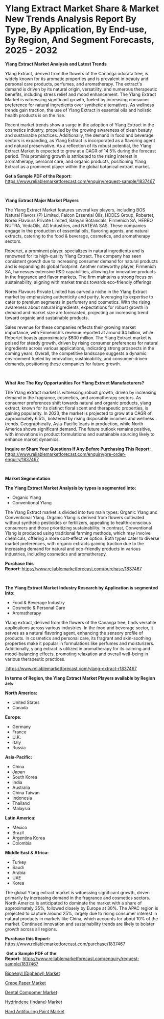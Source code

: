 <p><h1>Ylang Extract Market Share & Market New Trends Analysis Report By Type, By Application, By End-use, By Region, And Segment Forecasts, 2025 - 2032</h1></p><p><strong>Ylang Extract Market Analysis and Latest Trends</strong></p>
<p><p>Ylang Extract, derived from the flowers of the Cananga odorata tree, is widely known for its aromatic properties and is prevalent in beauty and personal care products, perfumes, and aromatherapy. The extract's demand is driven by its natural origin, versatility, and numerous therapeutic benefits, including stress relief and mood enhancement. The Ylang Extract Market is witnessing significant growth, fueled by increasing consumer preference for natural ingredients over synthetic alternatives. As wellness trends gain traction, the use of Ylang Extract in essential oils and holistic health products is on the rise.</p><p>Recent market trends show a surge in the adoption of Ylang Extract in the cosmetics industry, propelled by the growing awareness of clean beauty and sustainable practices. Additionally, the demand in food and beverage sectors is expanding, as Ylang Extract is incorporated as a flavoring agent and natural preservative. As a reflection of its robust potential, the Ylang Extract Market is expected to grow at a CAGR of 14.5% during the forecast period. This promising growth is attributed to the rising interest in aromatherapy, personal care, and organic products, positioning Ylang Extract as a prominent player within the global botanical extract market.</p></p>
<p><strong>Get a Sample PDF of the Report:&nbsp;</strong> <a href="https://www.reliablemarketforecast.com/enquiry/request-sample/1837467?utm_campaign=1875&utm_medium=2&utm_source=Github&utm_content=ia&utm_term=03022025&utm_id=ylang-extract">https://www.reliablemarketforecast.com/enquiry/request-sample/1837467</a></p>
<p>&nbsp;</p>
<p><strong>Ylang Extract Major Market Players</strong></p>
<p><p>The Ylang Extract Market features several key players, including BOS Natural Flavors (P) Limited, Falcon Essential Oils, HDDES Group, Robertet, Norex Flavours Private Limited, Banyan Botanicals, Firmenich SA, HERBO NUTRA, VedaOils, AG Industries, and NATEVA SAS. These companies engage in the production of essential oils, flavoring agents, and natural extracts, catering to the food & beverage, cosmetics, and aromatherapy sectors.</p><p>Robertet, a prominent player, specializes in natural ingredients and is renowned for its high-quality Ylang Extract. The company has seen consistent growth due to increasing consumer demand for natural products and is expanding its global footprint. Another noteworthy player, Firmenich SA, harnesses extensive R&D capabilities, allowing for innovative products in the fragrance and flavor markets. The firm maintains a strong focus on sustainability, aligning with market trends towards eco-friendly offerings.</p><p>Norex Flavours Private Limited has carved a niche in the Ylang Extract market by emphasizing authenticity and purity, leveraging its expertise to cater to premium segments in perfumery and cosmetics. With the rising awareness about natural ingredients, expectations for robust growth in demand and market size are forecasted, projecting an increasing trend toward organic and sustainable products.</p><p>Sales revenue for these companies reflects their growing market importance, with Firmenich's revenue reported at around $4 billion, while Robertet boasts approximately $600 million. The Ylang Extract market is poised for steady growth, driven by rising consumer preferences for natural ingredients across various applications, indicating strong prospects in the coming years. Overall, the competitive landscape suggests a dynamic environment fueled by innovation, sustainability, and consumer-driven demands, positioning these companies for future growth.</p></p>
<p>&nbsp;</p>
<p><strong>What Are The Key Opportunities For Ylang Extract Manufacturers?</strong></p>
<p><p>The Ylang extract market is witnessing robust growth, driven by increasing demand in the fragrance, cosmetics, and aromatherapy sectors. As consumer preferences shift towards natural and organic products, ylang extract, known for its distinct floral scent and therapeutic properties, is gaining popularity. In 2023, the market is projected to grow at a CAGR of approximately 6.5%, bolstered by rising disposable incomes and wellness trends. Geographically, Asia-Pacific leads in production, while North America shows significant demand. The future outlook remains positive, with innovations in product formulations and sustainable sourcing likely to enhance market dynamics.</p></p>
<p><strong>Inquire or Share Your Questions If Any Before Purchasing This Report:</strong> <a href="https://www.reliablemarketforecast.com/enquiry/pre-order-enquiry/1837467?utm_campaign=1875&utm_medium=2&utm_source=Github&utm_content=ia&utm_term=03022025&utm_id=ylang-extract">https://www.reliablemarketforecast.com/enquiry/pre-order-enquiry/1837467</a></p>
<p>&nbsp;</p>
<p><strong>Market Segmentation</strong></p>
<p><strong>The Ylang Extract Market Analysis by types is segmented into:</strong></p>
<p><ul><li>Organic Ylang</li><li>Conventional Ylang</li></ul></p>
<p><p>The Ylang Extract market is divided into two main types: Organic Ylang and Conventional Ylang. Organic Ylang is derived from flowers cultivated without synthetic pesticides or fertilizers, appealing to health-conscious consumers and those prioritizing sustainability. In contrast, Conventional Ylang is produced using traditional farming methods, which may involve chemicals, offering a more cost-effective option. Both types cater to diverse market preferences, with organic extracts gaining traction due to the increasing demand for natural and eco-friendly products in various industries, including cosmetics and aromatherapy.</p></p>
<p><strong>Purchase this Report:&nbsp;</strong><a href="https://www.reliablemarketforecast.com/purchase/1837467?utm_campaign=1875&utm_medium=2&utm_source=Github&utm_content=ia&utm_term=03022025&utm_id=ylang-extract">https://www.reliablemarketforecast.com/purchase/1837467</a></p>
<p>&nbsp;</p>
<p><strong>The Ylang Extract Market Industry Research by Application is segmented into:</strong></p>
<p><ul><li>Food & Beverage Industry</li><li>Cosmetic & Personal Care</li><li>Aromatherapy</li></ul></p>
<p><p>Ylang extract, derived from the flowers of the Cananga tree, finds versatile applications across various industries. In the food and beverage sector, it serves as a natural flavoring agent, enhancing the sensory profile of products. In cosmetics and personal care, its fragrant and skin-soothing properties make it popular in formulations like perfumes and moisturizers. Additionally, ylang extract is utilized in aromatherapy for its calming and mood-balancing effects, promoting relaxation and overall well-being in various therapeutic practices.</p></p>
<p><a href="https://www.reliablemarketforecast.com/ylang-extract-r1837467?utm_campaign=1875&utm_medium=2&utm_source=Github&utm_content=ia&utm_term=03022025&utm_id=ylang-extract">&nbsp;https://www.reliablemarketforecast.com/ylang-extract-r1837467</a></p>
<p><strong>In terms of Region, the Ylang Extract Market Players available by Region are:</strong></p>
<p>
    <p> <strong> North America: </strong>
        <ul>
            <li>United States</li>
            <li>Canada</li>
        </ul>
        </p> 
    <p> <strong> Europe: </strong>
        <ul>
            <li>Germany</li>
            <li>France</li>
            <li>U.K.</li>
            <li>Italy</li>
            <li>Russia</li>
        </ul>
        </p> 
    <p> <strong> Asia-Pacific: </strong>
        <ul>
            <li>China</li>
            <li>Japan</li>
            <li>South Korea</li>
            <li>India</li>
            <li>Australia</li>
            <li>China Taiwan</li>
            <li>Indonesia</li>
            <li>Thailand</li>
            <li>Malaysia</li>
        </ul>
        </p> 
    <p> <strong> Latin America: </strong>
        <ul>
            <li>Mexico</li>
            <li>Brazil</li>
            <li>Argentina Korea</li>
            <li>Colombia</li>
        </ul>
        </p> 
    <p> <strong> Middle East & Africa: </strong>
        <ul>
            <li>Turkey</li>
            <li>Saudi</li>
            <li>Arabia</li>
            <li>UAE</li>
            <li>Korea</li>
        </ul>
    </p>
    </p>
<p><p>The global Ylang extract market is witnessing significant growth, driven primarily by increasing demand in the fragrance and cosmetics sectors. North America is anticipated to dominate the market with a share of approximately 35%, followed closely by Europe at 30%. The APAC region is projected to capture around 25%, largely due to rising consumer interest in natural products in markets like China, which accounts for about 10% of the market. Continued innovation and sustainability trends are likely to bolster growth across all regions.</p></p>
<p><strong>Purchase this Report: </strong><a href="https://www.reliablemarketforecast.com/purchase/1837467?utm_campaign=1875&utm_medium=2&utm_source=Github&utm_content=ia&utm_term=03022025&utm_id=ylang-extract">https://www.reliablemarketforecast.com/purchase/1837467</a></p>
<p>&nbsp;<strong>Get a Sample PDF of the Report:&nbsp;&nbsp;</strong><a href="https://www.reliablemarketforecast.com/enquiry/request-sample/1837467?utm_campaign=1875&utm_medium=2&utm_source=Github&utm_content=ia&utm_term=03022025&utm_id=ylang-extract">https://www.reliablemarketforecast.com/enquiry/request-sample/1837467</a></p>
<p><strong></strong></p>
<p><p><a href="https://github.com/briandahm87/Market-Research-Report-List-1/blob/main/biphenyl-diphenyl-market.md?utm_campaign=1875&utm_medium=2&utm_source=Github&utm_content=ia&utm_term=03022025&utm_id=ylang-extract">Biphenyl (Diphenyl) Market</a></p><p><a href="https://www.linkedin.com/pulse/competitive-analysis-crepe-paper-market-from-2025-2032-55-cagr-zaqqf?utm_campaign=1875&utm_medium=2&utm_source=Github&utm_content=ia&utm_term=03022025&utm_id=ylang-extract">Crepe Paper Market</a></p><p><a href="https://www.linkedin.com/pulse/dental-compomer-market-analysis-report-2025-2032-macro-microeconomic-wrjyf?utm_campaign=1875&utm_medium=2&utm_source=Github&utm_content=ia&utm_term=03022025&utm_id=ylang-extract">Dental Compomer Market</a></p><p><a href="https://github.com/popupioo/Market-Research-Report-List-1/blob/main/hydrindene-indane-market.md?utm_campaign=1875&utm_medium=2&utm_source=Github&utm_content=ia&utm_term=03022025&utm_id=ylang-extract">Hydrindene (Indane) Market</a></p><p><a href="https://www.linkedin.com/pulse/projected-cagr-9-hard-antifouling-paint-market-report-helps-ueync?utm_campaign=1875&utm_medium=2&utm_source=Github&utm_content=ia&utm_term=03022025&utm_id=ylang-extract">Hard Antifouling Paint Market</a></p></p>
